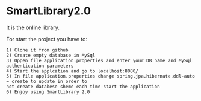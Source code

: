 # SmartLibrary2.0

It is the online library. 

For start the project you have to:

    1) Clone it from github
    2) Create empty database in MySql
    3) Oppen file application.properties and enter your DB name and MySql authentication parameters
    4) Start the applcation and go to localhost:8080/
    5) In file application.properties change spring.jpa.hibernate.ddl-auto = create to update in order to 
    not create databese sheme each time start the application
    6) Enjoy using SmartLibrary 2.0